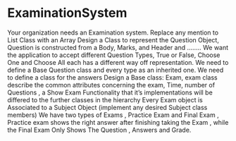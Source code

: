 # ExaminationSystem
Your organization needs an Examination system.
Replace any mention to List Class with an Array 
Design a Class to represent the Question Object, Question is constructed from a Body, Marks, and Header and ……..
We want the application to accept different Question Types, True or False, Choose One and Choose All each has a different way off representation. 
We need to define a Base Question class and every type as an inherited one.
We need to define a class for the answers 
Design a Base class: Exam, exam class describe the common attributes concerning the exam, Time, number of Questions , a Show Exam Functionality that it’s implementations will be differed to the further classes in the hierarchy 
Every Exam object is Associated to a Subject Object (implement any desired Subject class members)
We have two types of Exams , Practice Exam and Final Exam , Practice exam shows the right answer after finishing taking the Exam , while the Final Exam Only Shows The Question , Answers  and Grade. 



